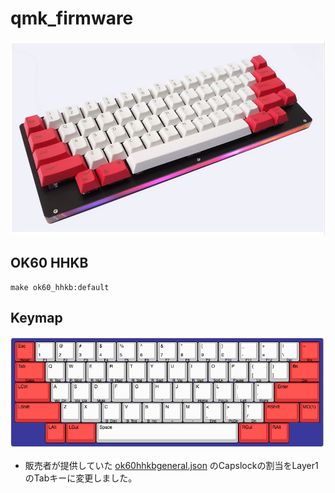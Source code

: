 # qmk_firmware

![OK60 HHKB](images/hhkb.png)

## OK60 HHKB

    make ok60_hhkb:default


## Keymap

![LAYOUT](images/layout.png)

* 販売者が提供していた [ok60hhkbgeneral.json](https://drive.google.com/drive/folders/1Q5DB_8TYcfBhLp6e71Q-hT_8XrNDXHnk) のCapslockの割当をLayer1のTabキーに変更しました。
